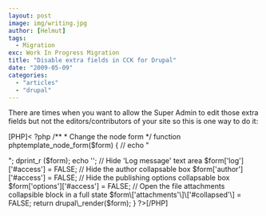 ```yaml
---
layout: post
image: img/writing.jpg
author: [Helmut]
tags:
  - Migration
exc: Work In Progress Migration
title: "Disable extra fields in CCK for Drupal"
date: "2009-05-09"
categories: 
  - "articles"
  - "drupal"
---
```


There are times when you want to allow the Super Admin to edit those extra fields but not the editors/contributors of your site so this is one way to do it:

\[PHP\]< ?php /\*\* \* Change the node form \*/ function phptemplate\_node\_form($form) { // echo "

"; dprint\_r ($form); echo ''; // Hide 'Log message' text area $form\['log'\]\['#access'\] = FALSE; // Hide the author collapsable box $form\['author'\]\['#access'\] = FALSE; // Hide the publishing options collapsable box $form\['options'\]\['#access'\] = FALSE; // Open the file attachments collapsible block in a full state $form\['attachments'\]\['#collapsed'\] = FALSE; return drupal\_render($form); } ?>\[/PHP\]
